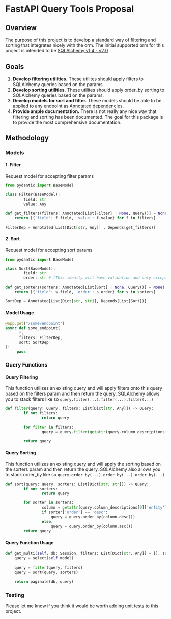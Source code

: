 # FastAPI Query Tools Proposal

## Overview
The purpose of this project is to develop a standard way of filtering and sorting that integrates nicely with the orm. The initial supported orm for this project is intended to be [SQLAlchemy v1.4 - v2.0](https://www.sqlalchemy.org/)

## Goals
1. <b>Develop filtering utilities.</b> These utilites should apply filters to SQLAlchemy queries based on the params.
2. <b>Develop sorting utilities.</b> These utilites should apply order_by sorting to SQLAlchemy queries based on the params.
3. <b>Develop models for sort and filter.</b> These models should be able to be applied to any endpoint as [Annotated dependencies](https://fastapi.tiangolo.com/tutorial/dependencies/#create-a-dependency-or-dependable).
4. <b>Provide ample documentation.</b> There is not really any nice way that filtering and sorting has been documented. The goal for this package is to provide the most comprehensive documentation.

## Methodology 

### Models

#### 1. Filter
Request model for accepting filter params

```python
from pydantic import BaseModel

class Filter(BaseModel):
        field: str
        value: Any

def get_filters(filters: Annotated[List[Filter] | None, Query()] = None) -> List[Dict[str, Any]]:
    return [{'field': f.field, 'value': f.value} for f in filters]

FilterDep = Annotated[List[Dict[str, Any]] , Depends(get_filters)]
```

#### 2. Sort
Request model for accepting sort params

```python
from pydantic import BaseModel

class Sort(BaseModel):
        field: str
        order: str # (This ideally will have validation and only accept "desc" or "asc" as the value)

def get_sorters(sorters: Annotated[List[Sort] | None, Query()] = None) -> List[Dict[str, str]]:
    return [{'field': s.field, 'order': s.order} for s in sorters]

SortDep = Annotated[List[Dict[str, str]], Depends(List[Sort])]
```

#### Model Usage

```python
@app.get("/some/endpoint")
async def some_endpoint(
      *,
      filters: FilterDep,
      sort: SortDep
):
     pass
```

### Query Functions

#### Query Filtering

This function utilizes an existing query and will apply filters onto this query based on the filters param and then return the query.
SQLAlchemy allows you to stack filters like so `query.filter(...).filter(...).filter(...)`

```python
def filter(query: Query, filters: List[Dict[str, Any]]) -> Query:
        if not filters:
                return query

        for filter in filters:
                query = query.filter(getattr(query.column_descriptions[0]['entity'], filter['field']) == filter['value'])

        return query
```

#### Query Sorting

This function utilizes an existing query and will apply the sorting based on the sorters param and then return the query. 
SQLAlchemy also allows you to stack order_by like so `query.order_by(...).order_by(...).order_by(...)`

```python
def sort(query: Query, sorters: List[Dict[str, str]]) -> Query:
        if not sorters:
                return query

        for sorter in sorters:
                column = getattr(query.column_descriptions[0]['entity'], sorter['field'])
                if sorter['order'] == 'desc':
                    query = query.order_by(column.desc())
                else:
                    query = query.order_by(column.asc())
        return query
```

#### Query Function Usage

```python
def get_multi(self, db: Session, filters: List[Dict[str, Any]] = [], sorters: List[Dict[str, str]] = []) -> Page[ModelType]:
    query = select(self.model)
    
    query = filter(query, filters)
    query = sort(query, sorters)
    
    return paginate(db, query)
```

### Testing
Please let me know if you think it would be worth adding unit tests to this project.
